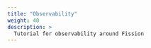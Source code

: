 ```yaml
---
title: "Observability"
weight: 40
description: >
  Tutorial for observability around Fission
---
```

